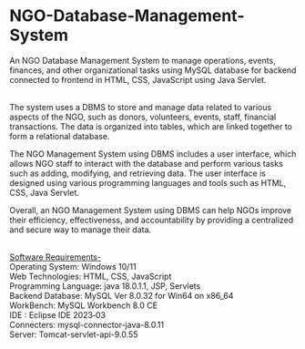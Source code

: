 # NGO-Database-Management-System
An NGO Database Management System to manage operations, events, finances, and other organizational tasks using MySQL database for backend connected to frontend in HTML, CSS, JavaScript using Java Servlet. </br></br>

The system uses a DBMS to store and manage data related to various aspects of the NGO, such as donors, volunteers, events, staff, financial transactions. The data is organized into tables, which are linked together to form a relational database. </br>

The NGO Management System using DBMS includes a user interface, which allows NGO staff to interact with the database and perform various tasks such as adding, modifying, and retrieving data. The user interface is designed using various programming languages and tools such as HTML, CSS, Java Servlet. </br>

Overall, an NGO Management System using DBMS can help NGOs improve their efficiency, effectiveness, and accountability by providing a centralized and secure way to manage their data. </br></br>

<ins>Software Requirements-</ins></br>
Operating System: Windows 10/11 </br>
Web Technologies: HTML, CSS, JavaScript </br>
Programming Language: java 18.0.1.1, JSP, Servlets </br>
Backend Database: MySQL Ver 8.0.32 for Win64 on x86_64 </br>
WorkBench: MySQL Workbench 8.0 CE </br>
IDE : Eclipse IDE 2023‑03 </br>
Connecters: mysql-connector-java-8.0.11 </br>
Server: Tomcat-servlet-api-9.0.55 
